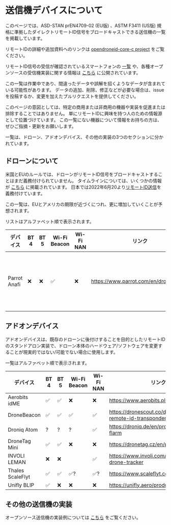 # 送信機デバイスについて

このページでは、ASD-STAN prEN4709-02 (EU版) 、ASTM F3411 (US版) 規格に準拠したダイレクトリモートID信号をブロードキャストできる送信機の一覧を掲載しています。

リモートIDの詳細や追加資料へのリンクは [opendroneid-core-c project](https://github.com/opendroneid/opendroneid-core-c#opendroneid-core-c) をご覧ください。

リモートID信号の受信が確認されているスマートフォンの [一覧](supported-smartphones.md) や、各種オープンソースの受信機実装に関する情報は [こちら](https://github.com/opendroneid/opendroneid-core-c#receiver-examples) に公開されています。

この一覧は作業中であり、間違ったデータや誤解を招くようなデータが含まれている可能性があります。
データの追加、削除、修正などが必要な場合は、issueを投稿するか、変更を加えたプルリクエストを提供してください。

このページの意図としては、特定の商用または非商用の機器や実装を促進または排除することではありません。
単にリモートIDに興味を持つ人のための情報源として位置づけています。
この一覧にない機器について情報をお持ちの方は、ぜひご指摘・更新をお願いします。

一覧は、ドローン、アドオンデバイス、その他の実装の3つのセクションに分かれています。

## ドローンについて

米国とEUのルールでは、ドローンがリモートID信号をブロードキャストすることはまだ義務付けられていません。
タイムラインについては、いくつかの情報が [こちら](https://github.com/opendroneid/opendroneid-core-c#timelines) に掲載されています。
日本では2022年6月20より[リモートID送信](https://www.mlit.go.jp/koku/drone/)を義務付けています。

この一覧は、EUとアメリカの期限が近づくにつれ、更に増加していくことが予想されます。

リストはアルファベット順で表示されます。

| デバイス      | BT 4 | BT 5 | Wi-Fi Beacon | Wi-Fi NAN | リンク                                 | 備考                         |
| ------------- | ---- | ---- | ------------ | --------- | -------------------------------------- | ---------------------------- |
| Parrot Anafi  | ❌   | ❌   | ✅            | ❌        | https://www.parrot.com/en/drones/anafi | FWバージョン >= 1.8.0 が必要 |

## アドオンデバイス

アドオンデバイスは、既存のドローンに後付けすることを目的としたリモートIDのスタンドアロン実装で、ドローン本体のハードウェア/ソフトウェアを変更することが現実的ではない/可能でない場合に使用します。

一覧はアルファベット順で表示されます。


| デバイス      | BT 4 | BT 5 | Wi-Fi Beacon | Wi-Fi NAN | リンク                                              |
| ------------- | ---- | ---- | ------------ | --------- | --------------------------------------------------- |
| Aerobits idME | ✅   | ✅   | ❌           | ❌        | https://www.aerobits.pl/product/idme/               |
| DroneBeacon   | ✅   | ✅   | ✅           | ✅        | https://dronescout.co/dronebeacon-remote-id-transponder/ |
| Droniq Atom   | ?    | ?     | ?            | ✅        | https://droniq.de/en/products/atom-flarm           |
| DroneTag Mini | ✅   | ✅   | ❌           | ❌        | https://dronetag.cz/en/products/mini/               |
| INVOLI LEMAN  | ❌   | ❌   |              | ✅        | https://www.involi.com/products/leman-drone-tracker |
| Thales ScaleFlyt | ✅ | ✅  | ✅?         | ✅?       | https://www.scaleflyt.com/remoteid
| Unifly BLIP   | ✅   | ❌    | ❌           | ❌        | https://unifly.aero/products/blip                  |

## その他の送信機の実装

オープンソース送信機の実装例については [こちら](https://github.com/opendroneid/opendroneid-core-c#transmitter-examples) をご覧ください。
